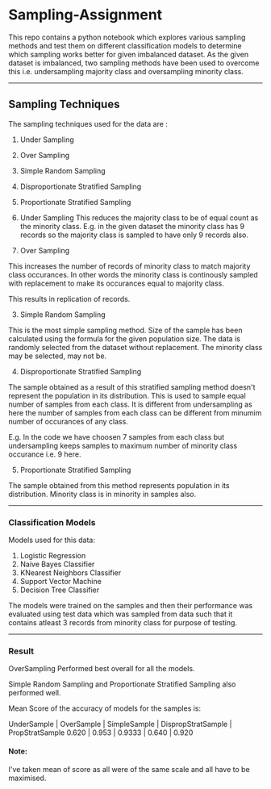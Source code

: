 # Sampling-Assignment
This repo contains a python notebook which explores various sampling methods and test them on different classification models to determine which sampling works better for given imbalanced dataset.
As the given dataset is imbalanced, two sampling methods have been used to overcome this i.e. undersampling majority class and oversampling minority class.

---
## Sampling Techniques

The sampling techniques used for the data are :

1. Under Sampling
2. Over Sampling
3. Simple Random Sampling
4. Disproportionate Stratified Sampling
5. Proportionate Stratified Sampling


1. Under Sampling
This reduces the majority class to be of equal count as the minority class. E.g. in the given dataset the minority class has 9 records so the majority class is sampled to have only 9 records also.

2. Over Sampling

This increases the number of records of minority class to match majority class occurances. In other words the minority class is continously sampled with replacement to make its occurances equal to majority class.

This results in replication of records.

3. Simple Random Sampling

This is the most simple sampling method. Size of the sample has been calculated using the formula for the given population size. The data is randomly selected from the dataset without replacement. The minority class may be selected, may not be.

4. Disproportionate Stratified Sampling

The sample obtained as a result of this stratified sampling method doesn't represent the population in its distribution. This is used to sample equal number of samples from each class. It is different from undersampling as here the number of samples from each class can be different from minumim number of occurances of any class. 

E.g. In the code we have choosen 7 samples from each class but undersampling keeps samples to maximum number of minority class occurance i.e. 9 here.

5. Proportionate Stratified Sampling

The sample obtained from this method represents population in its distribution. Minority class is in minority in samples also.

---

### Classification Models

Models used for this data:

1. Logistic Regression
2. Naive Bayes Classifier
3. KNearest Neighbors Classifier
4. Support Vector Machine
5. Decision Tree Classifier

The models were trained on the samples and then their performance was evaluated using test data which was sampled from data such that it contains atleast 3 records from minority class for purpose of testing.

---

### Result

OverSampling Performed best overall for all the models.

Simple Random Sampling and Proportionate Stratified Sampling also performed well.

Mean Score of the accuracy of models for the samples is:

UnderSample | OverSample | SimpleSample | DispropStratSample | PropStratSample
0.620 | 0.953 | 0.9333 | 0.640 | 0.920

#### Note:

I've taken mean of score as all were of the same scale and all have to be maximised.
